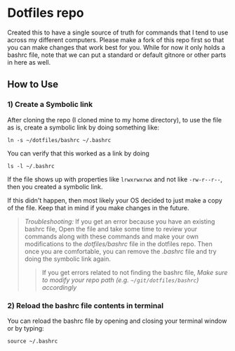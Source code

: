 # Dotfiles repo

Created this to have a single source of truth for commands that I tend to use across my different computers.
Please make a fork of this repo first so that you can make changes that work best for you.
While for now it only holds a bashrc file, note that we can put a standard or default gitnore or other parts in here as well.

## How to Use

### 1) Create a Symbolic link

After cloning the repo (I cloned mine to my home directory), to use the file as is, create a symbolic link by doing something like:

```shell
ln -s ~/dotfiles/bashrc ~/.bashrc
```

You can verify that this worked as a link by doing

```shell
ls -l ~/.bashrc
```

If the file shows up with properties like `lrwxrwxrwx` and not like `-rw-r--r--`, then you created a symbolic link.

If this didn't happen, then most likely your OS decided to just make a copy of the file.
Keep that in mind if you make changes in the future.

> *Troubleshooting:* If you get an error because you have an existing bashrc file,
> Open the file and take some time to review your commands along with these commands and make your own modifications to the *dotfiles/bashrc* file in the dotfiles repo.
> Then once you are comfortable, you can remove the *.bashrc* file and try doing the symbolic link again.
>> If you get errors related to not finding the bashrc file, *Make sure to modify your repo path (e.g. `~/git/dotfiles/bashrc`) accordingly*

### 2) Reload the bashrc file contents in terminal

You can reload the bashrc file by opening and closing your terminal window or by typing:

```shell
source ~/.bashrc
```
